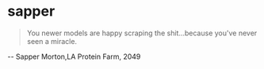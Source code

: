 # sapper

> You newer models are happy scraping the shit...because you've never seen a miracle.

-- Sapper Morton,LA Protein Farm, 2049

